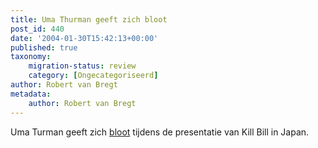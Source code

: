 ```yaml
---
title: Uma Thurman geeft zich bloot
post_id: 440
date: '2004-01-30T15:42:13+00:00'
published: true
taxonomy:
    migration-status: review
    category: [Ongecategoriseerd]
author: Robert van Bregt
metadata:
    author: Robert van Bregt
---
```

Uma Turman geeft zich [bloot](http://web-cache.stream.ne.jp/web05/killbill/japan/killbill_stream.swf) tijdens de presentatie van Kill Bill in Japan.